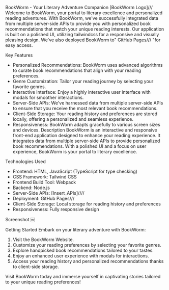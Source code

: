 BookWorm - Your Literary Adventure Companion
[BookWorm Logo]///
Welcome to BookWorm, your portal to literary excellence and personalized reading adventures. With BookWorm, we've successfully integrated data from multiple server-side APIs to provide you with personalized book recommendations that match your unique reading interests. Our application is built on a polished UI, utilizing tailwindcss for a responsive and visually pleasing design. We've also deployed BookWorm to" GitHub Pages/// "for easy access.

Key Features
* Personalized Recommendations: BookWorm uses advanced algorithms to curate book recommendations that align with your reading preferences.
* Genre Customization: Tailor your reading journey by selecting your favorite genres.
* Interactive Interface: Enjoy a highly interactive user interface with modals for smoother interactions.
* Server-Side APIs: We've harnessed data from multiple server-side APIs to ensure that you receive the most relevant book recommendations.
* Client-Side Storage: Your reading history and preferences are stored locally, offering a personalized and seamless experience.
* Responsiveness: BookWorm adapts gracefully to various screen sizes and devices.
Description
BookWorm is an interactive and responsive front-end application designed to enhance your reading experience. It integrates data from multiple server-side APIs to provide personalized book recommendations. With a polished UI and a focus on user experience, BookWorm is your portal to literary excellence.

Technologies Used
* Frontend: HTML, JavaScript (TypeScript for type checking)
* CSS Framework: Tailwind CSS
* Frontend Build Tool: Webpack
* Backend: Node.js
* Server-Side APIs: [Insert_APIs]////
* Deployment: GitHub Pages///
* Client-Side Storage: Local storage for reading history and preferences
* Responsiveness: Fully responsive design

Screenshot
￼

Getting Started
Embark on your literary adventure with BookWorm:
1. Visit the BookWorm Website.
2. Customize your reading preferences by selecting your favorite genres.
3. Explore handpicked book recommendations tailored to your tastes.
4. Enjoy an enhanced user experience with modals for interactions.
5. Access your reading history and personalized recommendations thanks to client-side storage.

Visit BookWorm today and immerse yourself in captivating stories tailored to your unique reading preferences!
